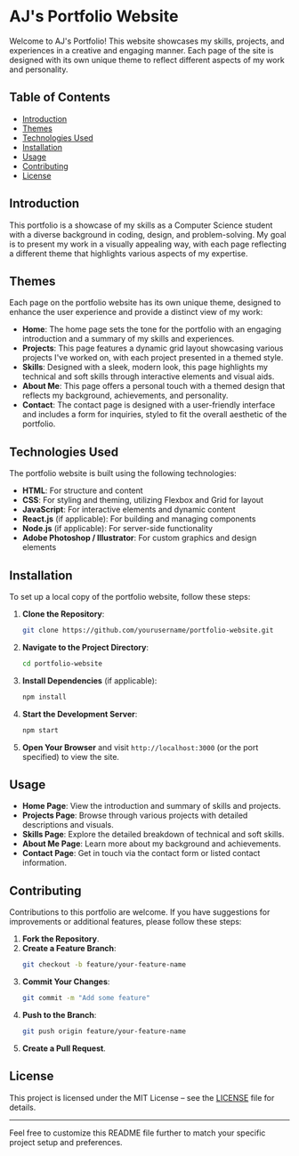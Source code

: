 # AJ's Portfolio Website

Welcome to AJ's Portfolio! This website showcases my skills, projects, and experiences in a creative and engaging manner. Each page of the site is designed with its own unique theme to reflect different aspects of my work and personality. 

## Table of Contents

- [Introduction](#introduction)
- [Themes](#themes)
- [Technologies Used](#technologies-used)
- [Installation](#installation)
- [Usage](#usage)
- [Contributing](#contributing)
- [License](#license)

## Introduction

This portfolio is a showcase of my skills as a Computer Science student with a diverse background in coding, design, and problem-solving. My goal is to present my work in a visually appealing way, with each page reflecting a different theme that highlights various aspects of my expertise.

## Themes

Each page on the portfolio website has its own unique theme, designed to enhance the user experience and provide a distinct view of my work:

- **Home**: The home page sets the tone for the portfolio with an engaging introduction and a summary of my skills and experiences.
- **Projects**: This page features a dynamic grid layout showcasing various projects I've worked on, with each project presented in a themed style.
- **Skills**: Designed with a sleek, modern look, this page highlights my technical and soft skills through interactive elements and visual aids.
- **About Me**: This page offers a personal touch with a themed design that reflects my background, achievements, and personality.
- **Contact**: The contact page is designed with a user-friendly interface and includes a form for inquiries, styled to fit the overall aesthetic of the portfolio.

## Technologies Used

The portfolio website is built using the following technologies:

- **HTML**: For structure and content
- **CSS**: For styling and theming, utilizing Flexbox and Grid for layout
- **JavaScript**: For interactive elements and dynamic content
- **React.js** (if applicable): For building and managing components
- **Node.js** (if applicable): For server-side functionality
- **Adobe Photoshop / Illustrator**: For custom graphics and design elements

## Installation

To set up a local copy of the portfolio website, follow these steps:

1. **Clone the Repository**: 
   ```bash
   git clone https://github.com/yourusername/portfolio-website.git
   ```

2. **Navigate to the Project Directory**:
   ```bash
   cd portfolio-website
   ```

3. **Install Dependencies** (if applicable):
   ```bash
   npm install
   ```

4. **Start the Development Server**:
   ```bash
   npm start
   ```

5. **Open Your Browser** and visit `http://localhost:3000` (or the port specified) to view the site.

## Usage

- **Home Page**: View the introduction and summary of skills and projects.
- **Projects Page**: Browse through various projects with detailed descriptions and visuals.
- **Skills Page**: Explore the detailed breakdown of technical and soft skills.
- **About Me Page**: Learn more about my background and achievements.
- **Contact Page**: Get in touch via the contact form or listed contact information.

## Contributing

Contributions to this portfolio are welcome. If you have suggestions for improvements or additional features, please follow these steps:

1. **Fork the Repository**.
2. **Create a Feature Branch**:
   ```bash
   git checkout -b feature/your-feature-name
   ```
3. **Commit Your Changes**:
   ```bash
   git commit -m "Add some feature"
   ```
4. **Push to the Branch**:
   ```bash
   git push origin feature/your-feature-name
   ```
5. **Create a Pull Request**.

## License

This project is licensed under the MIT License – see the [LICENSE](LICENSE) file for details.

---

Feel free to customize this README file further to match your specific project setup and preferences.

